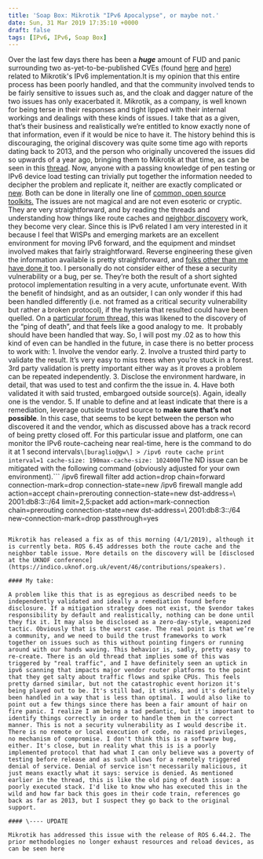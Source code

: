 ```yaml
---
title: 'Soap Box: Mikrotik "IPv6 Apocalypse", or maybe not.'
date: Sun, 31 Mar 2019 17:35:10 +0000
draft: false
tags: [IPv6, IPv6, Soap Box]
---
```


Over the last few days there has been a _**huge**_ amount of FUD and panic surrounding two as-yet-to-be-published CVEs (found [here](https://cve.mitre.org/cgi-bin/cvename.cgi?name=CVE-2018-19298) and [here](https://cve.mitre.org/cgi-bin/cvename.cgi?name=CVE-2018-19299)) related to Mikrotik's IPv6 implementation.It is my opinion that this entire process has been poorly handled, and that the community involved tends to be fairly sensitive to issues such as, and the cloak and dagger nature of the two issues has only exacerbated it. Mikrotik, as a company, is well known for being terse in their responses and tight lipped with their internal workings and dealings with these kinds of issues. I take that as a given, that’s their business and realistically we’re entitled to know exactly none of that information, even if it would be nice to have it. The history behind this is discouraging, the original discovery was quite some time ago with reports dating back to 2013, and the person who originally uncovered the issues did so upwards of a year ago, bringing them to Mikrotik at that time, as can be seen in this [thread](https://forum.mikrotik.com/viewtopic.php?f=2&t=125841&p=654116&hilit=ndpexhaust26#p654116). Now, anyone with a passing knowledge of pen testing or IPv6 device load testing can trivially put together the information needed to decipher the problem and replicate it, neither are exactly complicated or [new](https://insinuator.net/2013/03/ipv6-neighbor-cache-exhaustion-attacks-risk-assessment-mitigation-strategies-part-1/). Both can be done in literally one line of [common, open source toolkits.](https://tools.kali.org/information-gathering/thc-ipv6) The issues are not magical and are not even esoteric or cryptic. They are very straightforward, and by reading the threads and understanding how things like route caches and [neighbor discovery](https://en.wikipedia.org/wiki/Neighbor_Discovery_Protocol) work, they become very clear. Since this is IPv6 related I am very interested in it because I feel that WISPs and emerging markets are an excellent environment for moving IPv6 forward, and the equipment and mindset involved makes that fairly straightforward. Reverse engineering these given the information available is pretty straightforward, and [folks other than me have done it](https://www.iparchitechs.com/) too. I personally do not consider either of these a security vulnerability or a bug, per se. They’re both the result of a short sighted protocol implementation resulting in a very acute, unfortunate event. With the benefit of hindsight, and as an outsider, I can only wonder if this had been handled differently (i.e. not framed as a critical security vulnerability but rather a broken protocol), if the hysteria that resulted could have been quelled. On a [particular forum thread,](https://forum.mikrotik.com/viewtopic.php?f=2&t=147048&start=50) this was likened to the discovery of the “ping of death”, and that feels like a good analogy to me.  It probably should have been handled that way. So, I will post my .02 as to how this kind of even can be handled in the future, in case there is no better process to work with: 1. Involve the vendor early. 2. Involve a trusted third party to validate the result. It’s very easy to miss trees when you’re stuck in a forest. 3rd party validation is pretty important either way as it proves a problem can be repeated independently. 3. Disclose the environment hardware, in detail, that was used to test and confirm the the issue in. 4. Have both validated it with said trusted, embargoed outside source(s). Again, ideally one is the vendor. 5. If unable to define and at least indicate that there is a remediation, leverage outside trusted source to **make sure that’s not possible**. In this case, that seems to be kept between the person who discovered it and the vendor, which as discussed above has a track record of being pretty closed off. For this particular issue and platform, one can monitor the IPv6 route-cacheing near real-time, here is the command to do it at 1 second intervals```
\[buraglio@gw\] > /ipv6 route cache print interval=1
cache-size: 190max-cache-size: 1024000
```The ND issue can be mitigated with the following command (obviously adjusted for your own environment).```
/ipv6 firewall filter
add action=drop chain=forward connection-mark=drop connection-state=new
/ipv6 firewall mangle
add action=accept chain=prerouting connection-state=new dst-address=\\
2001:db8:3::/64 limit=2,5:packet
add action=mark-connection chain=prerouting connection-state=new dst-address=\\
2001:db8:3::/64 new-connection-mark=drop passthrough=yes
```And for those more interested in the actual process, here is a video demonstrating the basic route-cache issue (commands, although very easy to figure out are obfuscated)

Mikrotik has released a fix as of this morning (4/1/2019), although it is currently beta. ROS 6.45 addresses both the route cache and the neighbor table issue. More details on the discovery will be [disclosed at the UKNOF conference](https://indico.uknof.org.uk/event/46/contributions/speakers).

#### My take:

A problem like this that is as egregious as described needs to be independently validated and ideally a remediation found before disclosure. If a mitigation strategy does not exist, the $vendor takes responsibility by default and realistically, nothing can be done until they fix it. It may also be disclosed as a zero-day-style, weaponized tactic. Obviously that is the worst case. The real point is that we’re a community, and we need to build the trust frameworks to work together on issues such as this without pointing fingers or running around with our hands waving. This behavior is, sadly, pretty easy to re-create. There is an old thread that implies some of this was triggered by "real traffic", and I have definitely seen an uptick in ipv6 scanning that impacts major vendor router platforms to the point that they get salty about traffic flows and spike CPUs. This feels pretty darned similar, but not the catastrophic event horizon it's being played out to be. It's still bad, it stinks, and it's definitely been handled in a way that is less than optimal. I would also like to point out a few things since there has been a fair amount of hair on fire panic. I realize I am being a tad pedantic, but it's important to identify things correctly in order to handle them in the correct manner. This is not a security vulnerability as I would describe it. There is no remote or local execution of code, no raised privileges, no mechanism of compromise. I don't think this is a software bug, either. It's close, but in reality what this is is a poorly implemented protocol that had what I can only believe was a poverty of testing before release and as such allows for a remotely triggered denial of service. Denial of service isn't necessarily malicious, it just means exactly what it says: service is denied. As mentioned earlier in the thread, this is like the old ping of death issue: a poorly executed stack. I'd like to know who has executed this in the wild and how far back this goes in their code train, references go back as far as 2013, but I suspect they go back to the original support.

#### \---- UPDATE

Mikrotik has addressed this issue with the release of ROS 6.44.2. The prior methodologies no longer exhaust resources and reload devices, as can be seen here